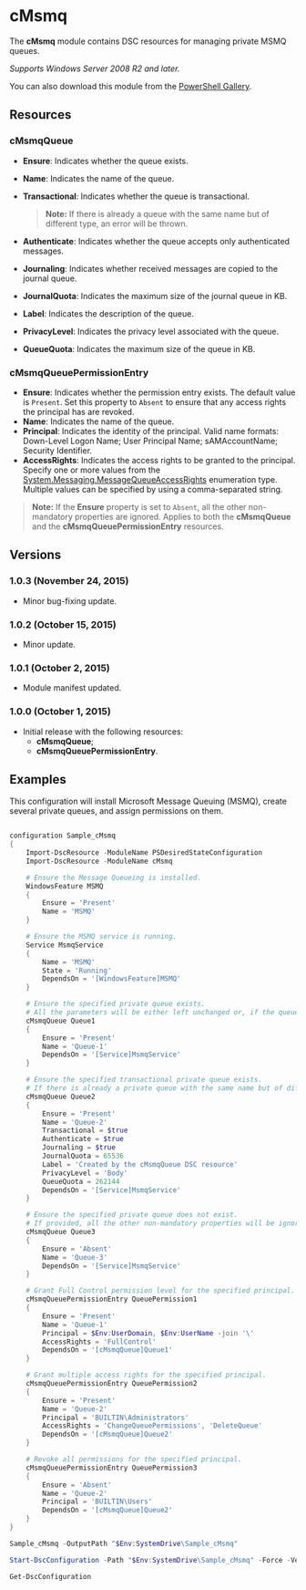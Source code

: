 ﻿# cMsmq

The **cMsmq** module contains DSC resources for managing private MSMQ queues.

*Supports Windows Server 2008 R2 and later.*

You can also download this module from the [PowerShell Gallery](https://www.powershellgallery.com/packages/cMsmq/).

## Resources

### cMsmqQueue

* **Ensure**: Indicates whether the queue exists.
* **Name**: Indicates the name of the queue.
* **Transactional**: Indicates whether the queue is transactional.

  > **Note:** If there is already a queue with the same name but of different type, an error will be thrown.

* **Authenticate**: Indicates whether the queue accepts only authenticated messages.
* **Journaling**: Indicates whether received messages are copied to the journal queue.
* **JournalQuota**: Indicates the maximum size of the journal queue in KB.
* **Label**: Indicates the description of the queue.
* **PrivacyLevel**: Indicates the privacy level associated with the queue.
* **QueueQuota**: Indicates the maximum size of the queue in KB.

### cMsmqQueuePermissionEntry

* **Ensure**: Indicates whether the permission entry exists. The default value is `Present`. Set this property to `Absent` to ensure that any access rights the principal has are revoked.
* **Name**: Indicates the name of the queue.
* **Principal**: Indicates the identity of the principal. Valid name formats: Down-Level Logon Name; User Principal Name; sAMAccountName; Security Identifier.
* **AccessRights**: Indicates the access rights to be granted to the principal. Specify one or more values from the [System.Messaging.MessageQueueAccessRights](https://msdn.microsoft.com/en-us/library/system.messaging.messagequeueaccessrights%28v=vs.110%29.aspx) enumeration type. Multiple values can be specified by using a comma-separated string.

> **Note:**
> If the **Ensure** property is set to `Absent`, all the other non-mandatory properties are ignored. Applies to both the **cMsmqQueue** and the **cMsmqQueuePermissionEntry** resources.

## Versions

### 1.0.3 (November 24, 2015)

* Minor bug-fixing update.

### 1.0.2 (October 15, 2015)

* Minor update.

### 1.0.1 (October 2, 2015)

* Module manifest updated.

### 1.0.0 (October 1, 2015)

* Initial release with the following resources:
  - **cMsmqQueue**;
  - **cMsmqQueuePermissionEntry**.

## Examples

This configuration will install Microsoft Message Queuing (MSMQ), create several private queues, and assign permissions on them.

```powershell

configuration Sample_cMsmq
{
    Import-DscResource -ModuleName PSDesiredStateConfiguration
    Import-DscResource -ModuleName cMsmq

    # Ensure the Message Queueing is installed.
    WindowsFeature MSMQ
    {
        Ensure = 'Present'
        Name = 'MSMQ'
    }

    # Ensure the MSMQ service is running.
    Service MsmqService
    {
        Name = 'MSMQ'
        State = 'Running'
        DependsOn = '[WindowsFeature]MSMQ'
    }

    # Ensure the specified private queue exists.
    # All the parameters will be either left unchanged or, if the queue is to be created, set to their default values.
    cMsmqQueue Queue1
    {
        Ensure = 'Present'
        Name = 'Queue-1'
        DependsOn = '[Service]MsmqService'
    }

    # Ensure the specified transactional private queue exists.
    # If there is already a private queue with the same name but of different type, an error will be thrown.
    cMsmqQueue Queue2
    {
        Ensure = 'Present'
        Name = 'Queue-2'
        Transactional = $true
        Authenticate = $true
        Journaling = $true
        JournalQuota = 65536
        Label = 'Created by the cMsmqQueue DSC resource'
        PrivacyLevel = 'Body'
        QueueQuota = 262144
        DependsOn = '[Service]MsmqService'
    }

    # Ensure the specified private queue does not exist.
    # If provided, all the other non-mandatory properties will be ignored.
    cMsmqQueue Queue3
    {
        Ensure = 'Absent'
        Name = 'Queue-3'
        DependsOn = '[Service]MsmqService'
    }

    # Grant Full Control permission level for the specified principal.
    cMsmqQueuePermissionEntry QueuePermission1
    {
        Ensure = 'Present'
        Name = 'Queue-1'
        Principal = $Env:UserDomain, $Env:UserName -join '\'
        AccessRights = 'FullControl'
        DependsOn = '[cMsmqQueue]Queue1'
    }

    # Grant multiple access rights for the specified principal.
    cMsmqQueuePermissionEntry QueuePermission2
    {
        Ensure = 'Present'
        Name = 'Queue-2'
        Principal = 'BUILTIN\Administrators'
        AccessRights = 'ChangeQueuePermissions', 'DeleteQueue'
        DependsOn = '[cMsmqQueue]Queue2'
    }

    # Revoke all permissions for the specified principal.
    cMsmqQueuePermissionEntry QueuePermission3
    {
        Ensure = 'Absent'
        Name = 'Queue-2'
        Principal = 'BUILTIN\Users'
        DependsOn = '[cMsmqQueue]Queue2'
    }
}

Sample_cMsmq -OutputPath "$Env:SystemDrive\Sample_cMsmq"

Start-DscConfiguration -Path "$Env:SystemDrive\Sample_cMsmq" -Force -Verbose -Wait

Get-DscConfiguration


```

